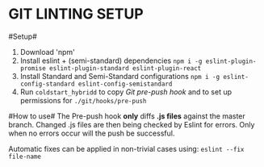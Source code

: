 # GIT LINTING SETUP

#Setup#
1. Download 'npm'
2. Install eslint + (semi-standard) dependencies `npm i -g eslint-plugin-promise eslint-plugin-standard eslint-plugin-react`
3. Install Standard and Semi-Standard configurations `npm i -g eslint-config-standard eslint-config-semistandard`
4. Run `coldstart_hybridd` to copy *Git pre-push hook* and to set up permissions for `./git/hooks/pre-push`

#How to use#
The Pre-push hook **only** diffs **.js files** against the master branch. Changed .js files are then being checked by Eslint for errors. Only when no errors occur will the push be successful.

Automatic fixes can be applied in non-trivial cases using:
`eslint --fix file-name`